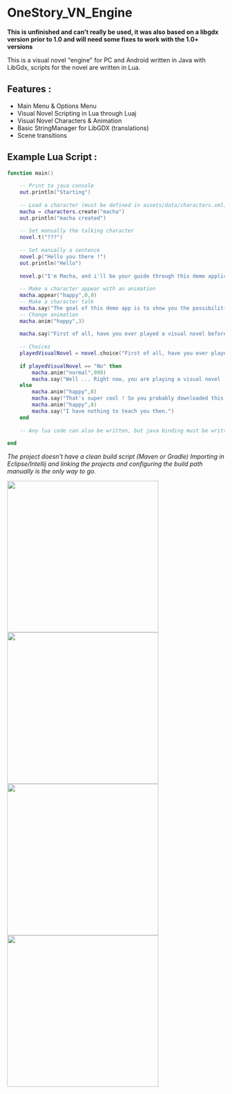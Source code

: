 OneStory_VN_Engine
==================

**This is unfinished and can't really be used, it was also based on a libgdx version prior to 1.0 and will need some fixes to work with the 1.0+ versions**

This is a visual novel "engine" for PC and Android written in Java with LibGdx, scripts for the novel are written in Lua.


Features :
----------

- Main Menu & Options Menu
- Visual Novel Scripting in Lua through Luaj
- Visual Novel Characters & Animation
- Basic StringManager for LibGDX (translations)
- Scene transitions

Example Lua Script :
--------------------

```lua
function main()
	
	-- Print to java console 
	out.println("Starting")	
	
	-- Load a character (must be defined in assets/data/characters.xml)
	macha = characters.create("macha")
	out.println("macha created")
	
	-- Set manually the talking character
	novel.t("???")
	
	-- Set manually a sentence
	novel.p("Hello you there !")
	out.println("Hello")
	
	novel.p("I'm Macha, and i'll be your guide through this demo application.")
	
	-- Make a character appear with an animation
	macha.appear("happy",0,0)
	-- Make a character talk 
	macha.say("The goal of this demo app is to show you the possibilities offered by the \"One Story Engine\".")
	-- Change animation
	macha.anim("happy",3)
	
	macha.say("First of all, have you ever played a visual novel before ?")
	
	-- Choices
	playedVisualNovel = novel.choice("First of all, have you ever played a visual novel before ?", "Yes|No|Of course")
	
	if playedVisualNovel == "No" then
		macha.anim("normal",999)
		macha.say("Well ... Right now, you are playing a visual novel !")
	else
		macha.anim("happy",8)
		macha.say("That's super cool ! So you probably downloaded this app because you are planning to write a visual novel ?")
		macha.anim("happy",8)
		macha.say("I have nothing to teach you then.")
	end
	
	-- Any lua code can also be written, but java binding must be written in order to interact with the engine
	
end
```

*The project doesn't have a clean build script  (Maven or Gradle)
Importing in Eclipse/Intellij and linking the projects and configuring the build path manually is the only way to go.*

<a href="url"><img src="https://raw.github.com/Khopa/OneStory_VN_Engine/master/os1.png" align="left" height="350"></a>
<a href="url"><img src="https://raw.github.com/Khopa/OneStory_VN_Engine/master/os2.png" align="left" height="350"></a>
<a href="url"><img src="https://raw.github.com/Khopa/OneStory_VN_Engine/master/os3.png" align="left" height="350"></a>
<a href="url"><img src="https://raw.github.com/Khopa/OneStory_VN_Engine/master/os4.png" align="left" height="350"></a>




